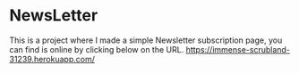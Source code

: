 # NewsLetter
This is a project where I made a simple Newsletter subscription page, you can find is online by clicking below on the URL.
https://immense-scrubland-31239.herokuapp.com/
